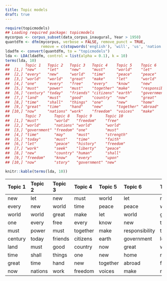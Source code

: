 ```yaml
---
title: Topic models
draft: true
---
```





```r
require(topicmodels)
## Loading required package: topicmodels
mycorpus <- corpus_subset(data_corpus_inaugural, Year > 1950)
quantdfm <- dfm(mycorpus, verbose = FALSE, remove_punct = TRUE,
                remove = c(stopwords('english'), 'will', 'us', 'nation', 'can', 'peopl*', 'americ*'))
ldadfm <- convert(quantdfm, to = "topicmodels")
lda <- LDA(ldadfm, control = list(alpha = 0.1), k = 10)
terms(lda, 10)
##       Topic 1   Topic 2   Topic 3   Topic 4    Topic 5    Topic 6         
##  [1,] "new"     "let"     "new"     "must"     "world"    "let"           
##  [2,] "every"   "new"     "world"   "time"     "peace"    "peace"         
##  [3,] "world"   "world"   "great"   "make"     "let"      "world"         
##  [4,] "one"     "every"   "free"    "every"    "know"     "new"           
##  [5,] "must"    "power"   "must"    "together" "make"     "responsibility"
##  [6,] "century" "today"   "friends" "citizens" "earth"    "government"    
##  [7,] "land"    "must"    "good"    "country"  "now"      "great"         
##  [8,] "time"    "shall"   "things"  "one"      "new"      "home"          
##  [9,] "great"   "time"    "hand"    "new"      "together" "abroad"        
## [10,] "now"     "nations" "work"    "freedom"  "voices"   "make"          
##       Topic 7      Topic 8   Topic 9      Topic 10  
##  [1,] "must"       "world"   "freedom"    "free"    
##  [2,] "world"      "nations" "world"      "world"   
##  [3,] "government" "freedom" "one"        "must"    
##  [4,] "time"       "may"     "must"       "strength"
##  [5,] "today"      "must"    "time"       "faith"   
##  [6,] "let"        "peace"   "history"    "freedom" 
##  [7,] "work"       "seek"    "liberty"    "peace"   
##  [8,] "new"        "country" "human"      "shall"   
##  [9,] "freedom"    "know"    "every"      "upon"    
## [10,] "now"        "story"   "government" "new"
```


```r
knitr::kable(terms(lda, 10))
```



|Topic 1 |Topic 2 |Topic 3 |Topic 4  |Topic 5  |Topic 6        |Topic 7    |Topic 8 |Topic 9    |Topic 10 |
|:-------|:-------|:-------|:--------|:--------|:--------------|:----------|:-------|:----------|:--------|
|new     |let     |new     |must     |world    |let            |must       |world   |freedom    |free     |
|every   |new     |world   |time     |peace    |peace          |world      |nations |world      |world    |
|world   |world   |great   |make     |let      |world          |government |freedom |one        |must     |
|one     |every   |free    |every    |know     |new            |time       |may     |must       |strength |
|must    |power   |must    |together |make     |responsibility |today      |must    |time       |faith    |
|century |today   |friends |citizens |earth    |government     |let        |peace   |history    |freedom  |
|land    |must    |good    |country  |now      |great          |work       |seek    |liberty    |peace    |
|time    |shall   |things  |one      |new      |home           |new        |country |human      |shall    |
|great   |time    |hand    |new      |together |abroad         |freedom    |know    |every      |upon     |
|now     |nations |work    |freedom  |voices   |make           |now        |story   |government |new      |
